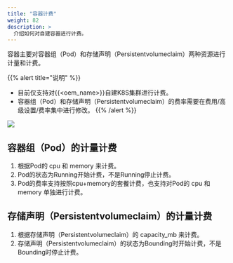 ```yaml
---
title: "容器计费"
weight: 82
description: >
  介绍如何对自建容器进行计费。
---
```


容器主要对容器组（Pod）和存储声明（Persistentvolumeclaim）两种资源进行计量和计费。

{{% alert title="说明" %}}
- 目前仅支持对{{<oem_name>}}自建K8S集群进行计费。
- 容器组（Pod）和存储声明（Persistentvolumeclaim）的费率需要在费用/高级设置/费率集中进行修改。
{{% /alert %}}

![](../../../function_principle/k8s/pre_env/images/podpvc.png)

## 容器组（Pod）的计量计费

1. 根据Pod的 cpu 和 memory 来计费。
2. Pod的状态为Running开始计费，不是Running停止计费。
3. Pod的费率支持按照cpu+memory的套餐计费，也支持对Pod的 cpu 和 memory 单独进行计费。

## 存储声明（Persistentvolumeclaim）的计量计费

1. 根据存储声明（Persistentvolumeclaim）的 capacity_mb 来计费。
2. 存储声明（Persistentvolumeclaim）的状态为Bounding时开始计费，不是Bounding时停止计费。

